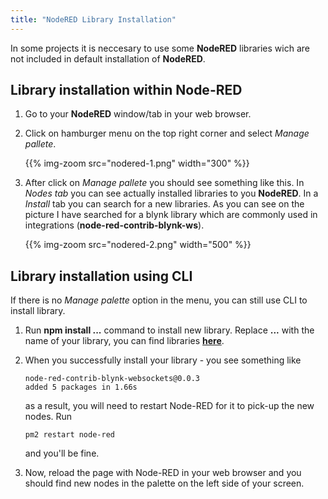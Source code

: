 ```yaml
---
title: "NodeRED Library Installation"
---
```

In some projects it is neccesary to use some **NodeRED** libraries wich are not included in default installation of **NodeRED**.

## Library installation within Node-RED

1. Go to your **NodeRED** window/tab in your web browser.

2. Click on hamburger menu on the top right corner and select *Manage pallete*.

    {{% img-zoom src="nodered-1.png" width="300" %}}

3. After click on *Manage pallete* you should see something like this. In *Nodes tab* you can see actually installed libraries to you **NodeRED**. In a *Install* tab you can search for a new libraries. As you can see on the picture I have searched for a blynk library which are commonly used in integrations (**node-red-contrib-blynk-ws**).

    {{% img-zoom src="nodered-2.png" width="500" %}}
    
## Library installation using CLI
If there is no *Manage palette* option in the menu, you can still use CLI to install library. 

1. Run **npm install ...** command to install new library. Replace **...** with the name of your library, you can find libraries **[here](https://flows.nodered.org/ "Node-RED Library")**.

2. When you successfully install your library - you see something like 
    
    `node-red-contrib-blynk-websockets@0.0.3`   
    `added 5 packages in 1.66s`

    as a result, you will need to restart Node-RED for it to pick-up the new nodes.
    Run   
   
    `pm2 restart node-red`   
   
    and you'll be fine.

3. Now, reload the page with Node-RED in your web browser and you should find new nodes in the palette on the left side of your screen.
